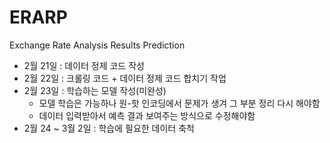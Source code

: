 # ERARP

Exchange Rate Analysis Results Prediction

- 2월 21일 : 데이터 정제 코드 작성
- 2월 22일 : 크롤링 코드 + 데이터 정제 코드 합치기 작업
- 2월 23일 : 학습하는 모델 작성(미완성)
  - 모델 학습은 가능하나 원-핫 인코딩에서 문제가 생겨 그 부분 정리 다시 해야함
  - 데이터 입력받아서 예측 결과 보여주는 방식으로 수정해야함
- 2월 24 ~ 3월 2일 : 학습에 필요한 데이터 축척
